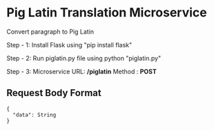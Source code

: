 # Pig Latin Translation Microservice
Convert paragraph to Pig Latin

Step - 1: Install Flask using "pip install flask"

Step - 2: Run piglatin.py file using python "piglatin.py"

Step - 3: Microservice URL: **/piglatin**
Method  : **POST**

## Request Body Format

```
{
  "data": String
}
```
